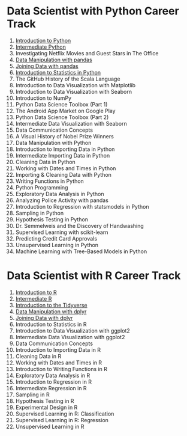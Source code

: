 # Data Scientist with Python Career Track

1. [Introduction to Python](introduction-to-python)
1. [Intermediate Python](intermediate-python)
1. Investigating Netflix Movies and Guest Stars in The Office
1. [Data Manipulation with pandas](data-manipulation-with-pandas)
1. [Joining Data with pandas](joining-data-with-pandas)
1. [Introduction to Statistics in Python](introduction-to-statistics-in-python)
1. The GitHub History of the Scala Language
1. Introduction to Data Visualization with Matplotlib
1. Introduction to Data Visualization with Seaborn
1. Introduction to NumPy
1. Python Data Science Toolbox (Part 1)
1. The Android App Market on Google Play
1. Python Data Science Toolbox (Part 2)
1. Intermediate Data Visualization with Seaborn
1. Data Communication Concepts
1. A Visual History of Nobel Prize Winners
1. Data Manipulation with Python
1. Introduction to Importing Data in Python
1. Intermediate Importing Data in Python
1. Cleaning Data in Python
1. Working with Dates and Times in Python
1. Importing &amp; Cleaning Data with Python
1. Writing Functions in Python
1. Python Programming
1. Exploratory Data Analysis in Python
1. Analyzing Police Activity with pandas
1. Introduction to Regression with statsmodels in Python
1. Sampling in Python
1. Hypothesis Testing in Python
1. Dr. Semmelweis and the Discovery of Handwashing
1. Supervised Learning with scikit-learn
1. Predicting Credit Card Approvals
1. Unsupervised Learning in Python
1. Machine Learning with Tree-Based Models in Python

# Data Scientist with R Career Track

1. [Introduction to R](introduction-to-r)
1. [Intermediate R](intermediate-r)
1. [Introduction to the Tidyverse](introduction-to-the-tidyverse)
1. [Data Manipulation with dplyr](data-manipulation-with-dplyr)
1. [Joining Data with dplyr](joining-data-with-dplyr)
1. Introduction to Statistics in R
1. Introduction to Data Visualization with ggplot2
1. Intermediate Data Visualization with ggplot2
1. Data Communication Concepts
1. Introduction to Importing Data in R
1. Cleaning Data in R
1. Working with Dates and Times in R
1. Introduction to Writing Functions in R
1. Exploratory Data Analysis in R
1. Introduction to Regression in R
1. Intermediate Regression in R
1. Sampling in R
1. Hypothesis Testing in R
1. Experimental Design in R
1. Supervised Learning in R: Classification
1. Supervised Learning in R: Regression
1. Unsupervised Learning in R
